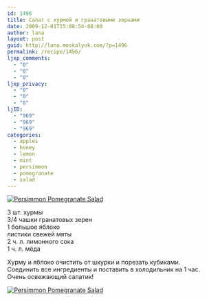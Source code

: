 ```yaml
---
id: 1496
title: Салат с хурмой и гранатовыми зернами
date: 2009-12-01T15:08:54-08:00
author: lana
layout: post
guid: http://lana.moskalyuk.com/?p=1496
permalink: /recipe/1496/
ljxp_comments:
  - "0"
  - "0"
  - "0"
ljxp_privacy:
  - "0"
  - "0"
  - "0"
ljID:
  - "969"
  - "969"
  - "969"
categories:
  - apples
  - honey
  - lemon
  - mint
  - persimmon
  - pomegranate
  - salad
---
```

<a class="flickr-image alignnone" title="Persimmon Pomegranate Salad" href="http://www.flickr.com/photos/67405678@N00/4150691723/" target="_blank"><img src="http://farm3.static.flickr.com/2707/4150691723_7eeef878af.jpg" alt="Persimmon Pomegranate Salad" /></a>

3 шт. хурмы  
3/4 чашки гранатовых зерен  
1 большое яблоко  
листики свежей мяты  
2 ч. л. лимонного сока  
1 ч. л. мёда

Хурму и яблоко очистить от шкурки и порезать кубиками.  
Соединить все ингредиенты и поставить в холодильник на 1 час.  
Очень освежающий салатик!

<a class="flickr-image alignnone" title="Persimmon Pomegranate Salad" href="http://www.flickr.com/photos/67405678@N00/4151450518/" target="_blank"><img src="http://farm3.static.flickr.com/2577/4151450518_5934ed6f4f.jpg" alt="Persimmon Pomegranate Salad" /></a>